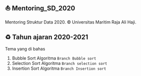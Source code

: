 ## ⛵ Mentoring_SD_2020
Mentoring Struktur Data 2020. © Universitas Maritim Raja Ali Haji.

## ♻ Tahun ajaran 2020-2021
Tema yang di bahas
1. Bubble Sort Algoritma ```Branch Bubble sort```
2. Selection Sort Algoritma ```Branch selection sort```
3. Insertion Sort Algoritma ```Branch Insertion sort```
